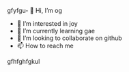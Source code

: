 gfyfgu- 👋 Hi, I’m og
- 👀 I’m interested in joy
- 🌱 I’m currently learning gae
- 💞️ I’m looking to collaborate on github
- 📫 How to reach me

<!---
vlamer888/vlamer888 is a ✨ special ✨ repository because its `README.md` (this file) appears on your GitHub profile.
You can click the Preview link to take a look at your changes.
--->
gfhfghfgkul
